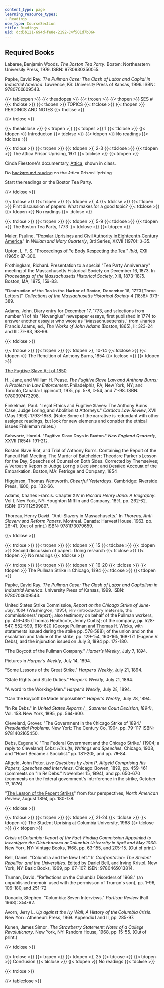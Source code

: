 ```yaml
---
content_type: page
learning_resource_types:
- Readings
ocw_type: CourseSection
title: Readings
uid: dcd5b121-694d-fe8e-2192-24f501d7b066
---
```


Required Books
--------------

Labaree, Benjamin Woods. _The Boston Tea Party_. Boston: Northeastern University Press, 1979. ISBN: 9780930350055.

Papke, David Ray. _The Pullman Case: The Clash of Labor and Capital in Industrial America_. Lawrence, KS: University Press of Kansas, 1999. ISBN: 9780700609543.

{{< tableopen >}}
{{< theadopen >}}
{{< tropen >}}
{{< thopen >}}
SES #
{{< thclose >}}
{{< thopen >}}
TOPICS
{{< thclose >}}
{{< thopen >}}
READINGS AND NOTES
{{< thclose >}}

{{< trclose >}}

{{< theadclose >}}
{{< tropen >}}
{{< tdopen >}}
1
{{< tdclose >}}
{{< tdopen >}}
Introduction
{{< tdclose >}}
{{< tdopen >}}
No readings
{{< tdclose >}}

{{< trclose >}}
{{< tropen >}}
{{< tdopen >}}
2-3
{{< tdclose >}}
{{< tdopen >}}
The Attica Prison Uprising, 1971
{{< tdclose >}}
{{< tdopen >}}


Cinda Firestone's documentary, [Attica](http://www.imdb.com/title/tt0270211/), shown in class.

Do [background reading](http://www.talkinghistory.org/attica/) on the Attica Prison Uprising.

Start the readings on the Boston Tea Party.


{{< tdclose >}}

{{< trclose >}}
{{< tropen >}}
{{< tdopen >}}
4
{{< tdclose >}}
{{< tdopen >}}
First discussion of papers: What makes for a good topic?
{{< tdclose >}}
{{< tdopen >}}
No readings
{{< tdclose >}}

{{< trclose >}}
{{< tropen >}}
{{< tdopen >}}
5-9
{{< tdclose >}}
{{< tdopen >}}
The Boston Tea Party, 1773
{{< tdclose >}}
{{< tdopen >}}


Maier, Pauline. "[Popular Uprisings and Civil Authority in Eighteenth-Century America](http://www.jstor.org/pss/1923837)." In _William and Mary Quarterly_, 3rd Series, XXVII (1970): 3-35.

Upton, L. F. S. "[Proceedings of Ye Body Respecting the Tea](http://www.jstor.org/pss/1920700)." _Ibid_, XXII (1965): 87-300.

Frothingham, Richard. Presentation to a special "Tea Party Anniversary" meeting of the Massachusetts Historical Society on December 16, 1873. In _Proceedings of the Massachusetts Historical Society_, XIII, 1873-1875. Boston, MA, 1875, 156-83.

"Destruction of the Tea in the Harbor of Boston, December 16, 1773 \[Three Letters\]". _Collections of the Massachusetts Historical Society_ 4 (1858): 373-389.

Adams, John. Diary entry for December 17, 1773, and selections from number VI of his "Novanglus" newspaper essays, first published in 1774 to answer another essayist who wrote as "Massachusettensis," from Charles Francis Adams, ed., _The Works of John Adams_ (Boston, 1865), II: 323-24 and III: 79-93, 98-99.


{{< tdclose >}}

{{< trclose >}}
{{< tropen >}}
{{< tdopen >}}
10-14
{{< tdclose >}}
{{< tdopen >}}
The Rendition of Anthony Burns, 1854
{{< tdclose >}}
{{< tdopen >}}


[The Fugitive Slave Act of 1850](http://avalon.law.yale.edu/19th_century/fugitive.asp)

H., Jane, and William H. Pease. _The Fugitive Slave Law and Anthony Burns: A Problem in Law Enforcement_. Philadelphia, PA; New York, NY; and Toronto, Canada: Lippincott, 1975, pp. 5-8, 3-54, and 71-98. ISBN: 9780397473298.

Finkelman, Paul. "Legal Ethics and Fugitive Slaves: The Anthony Burns Case, Judge Loring, and Abolitionist Attorneys." _Cardozo Law Review_, XVII (May 1996): 1793-1858. (Note: Some of the narrative is redundant with other assigned readings, but look for new elements and consider the ethical issues Finkleman raises.)

Schwartz, Harold. "Fugitive Slave Days in Boston." _New England Quarterly,_ XXVII (1854): 191-212.

Boston Slave Riot, and Trial of Anthony Burns. Containing the Report of the Faneuil Hall Meeting; The Murder of Batchelder; Theodore Parker's Lesson for the Day; Speeches of Counsel on Both Sides. Corrected by Themselves; A Verbatim Report of Judge Loring's Decision; and Detailed Account of the Embarkation. Boston, MA: Fetridge and Company, 1854.

Higginson, Thomas Wentworth. _Cheerful Yesterdays_. Cambridge: Riverside Press, 1900, pp. 132-66.

Adams, Charles Francis. Chapter XIV in _Richard Henry Dana: A Biography_. Vol I. New York, NY: Houghton Mifflin and Company, 1891, pp. 262-82. ISBN: 9781112599897.

Thoreau, Henry David. "Anti-Slavery in Massachusetts." In _Thoreau, Anti-Slavery and Reform Papers_. Montreal, Canada: Harvest House, 1963, pp. 26-41. (Out of print.) ISBN: 9781173079659.


{{< tdclose >}}

{{< trclose >}}
{{< tropen >}}
{{< tdopen >}}
15
{{< tdclose >}}
{{< tdopen >}}
Second discussion of papers: Doing research
{{< tdclose >}}
{{< tdopen >}}
No readings
{{< tdclose >}}

{{< trclose >}}
{{< tropen >}}
{{< tdopen >}}
16-20
{{< tdclose >}}
{{< tdopen >}}
The Pullman Strike in Chicago, 1894
{{< tdclose >}}
{{< tdopen >}}


Papke, David Ray. _The Pullman Case: The Clash of Labor and Capitalism in Industrial America_. University Press of Kansas, 1999. ISBN: 9780700609543.

United States Strike Commission, _Report on the Chicago Strike of June-July_, 1894 (Washington, 1895), i-liv (introductory materials; the commissioners’ report); also testimony on behalf of the Pullman workers, pp. 416-435 (Thomas Heathcote, Jenny Curtis); of the company, pp. 528-547, 552-599, 618-620 (George Pullman and Thomas H. Wicks, with statements issued during the strike pp. 578-588); of the union and on the escalation and failure of the strike, pp. 129-154, 160-165, 168-171 (Eugene V. Debs), and the injunction issued on July 3, 1894 pp. 179-180.

"The Boycott of the Pullman Company." _Harper’s Weekly_, July 7, 1894.

Pictures in _Harper’s Weekly_, July 14, 1894.

"Some Lessons of the Great Strike." _Harper’s Weekly_, July 21, 1894.

"State Rights and State Duties." _Harper’s Weekly_, July 21, 1894.

"A word to the Working-Men." _Harper’s Weekly_, July 28, 1894.

"Can the Boycott be Made Impossible?" _Harper’s Weekly_, July 28, 1894. 

"In Re Debs." in _United States Reports (__Supreme Court Decision, 1894)_, Vol. 158. New York, 1895, pp. 564-600.

Cleveland, Grover. "The Government in the Chicago Strike of 1894." _Presidential Problems_. New York: The Century Co, 1904, pp. 79-117. ISBN: 9781402165450.

Debs, Eugene V. "The Federal Government and the Chicago Strike." (1904; a reply to Cleveland) _Debs: His Life, Writings and Speeches_, Chicago, 1908, and "How I Became a Socialist." pp. 181-205, and pp. 79-84.

Altgeld, John Peter. _Live Questions by John P. Altgeld Comprising His Papers, Speeches and Interviews._ Chicago: Bowen, 1899, pp. 459-461 (comments on "In Re Debs." November 15, 1894), and pp. 650-670 (comments on the federal government's interference in the strike, October 17, 1876).

"[The Lesson of the Recent Strikes](http://digital.library.cornell.edu/cgi/t/text/pageviewer-idx?c=nora;cc=nora;rgn=full%20text;idno=nora0159-2;didno=nora0159-2;view=image;seq=0186;node=nora0159-2%3A6)" from four perspectives, _North American Review_, August 1894, pp. 180-188.


{{< tdclose >}}

{{< trclose >}}
{{< tropen >}}
{{< tdopen >}}
21-24
{{< tdclose >}}
{{< tdopen >}}
The Student Uprising at Columbia University, 1968
{{< tdclose >}}
{{< tdopen >}}


_Crisis at Columbia: Report of the Fact-Finding Commission Appointed to Investigate the Disturbances at Columbia University in April and May 1968_. New York, NY: Vintage Books, 1968, pp. 63-155, and 205-15. (Out of print.)

Bell, Daniel. "Columbia and the New Left." In _Confrontation: The Student Rebellion and the Universities_. Edited by Daniel Bell, and Irving Kristol. New York, NY: Basic Books, 1969, pp. 67-107. ISBN: 9780465013814.

Truman, David. "Reflections on the Columbia Disorders of 1968." (an unpublished memoir; used with the permission of Truman's son), pp. 1-96, 106-180, and 251-72.

Donadio, Stephen. "Columbia: Seven Interviews." _Partisan Review_ (Fall 1968): 354-92.

Avorn, Jerry L. _Up against the Ivy Wall; A History of the Columbia Crisis_. New York: Atheneum Press, 1969. Appendix I and II, pp. 285-97.

Kunen, James Simon. _The Strawberry Statement: Notes of a College Revolutionary_. New York, NY: Random House, 1968, pp. 15-55. (Out of print.)


{{< tdclose >}}

{{< trclose >}}
{{< tropen >}}
{{< tdopen >}}
25
{{< tdclose >}}
{{< tdopen >}}
Conclusion
{{< tdclose >}}
{{< tdopen >}}
No readings
{{< tdclose >}}

{{< trclose >}}

{{< tableclose >}}